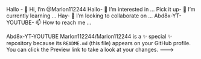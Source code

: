 Hallo - 👋 Hi, I’m @Marlon112244
Hallo- 👀 I’m interested in ...
Pick it up- 🌱 I’m currently learning ...
Hay- 💞️ I’m looking to collaborate on ...
Abd8x-YT-YOUTUBE- 📫 How to reach me ...

Abd8x-YT-YOUTUBE 
Marlon112244/Marlon112244 is a ✨ special ✨ repository because its `README.md` (this file) appears on your GitHub profile.
You can click the Preview link to take a look at your changes.
--->
